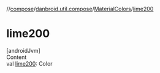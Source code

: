 //[compose](../../../index.md)/[danbroid.util.compose](../index.md)/[MaterialColors](index.md)/[lime200](lime200.md)



# lime200  
[androidJvm]  
Content  
val [lime200](lime200.md): Color  



